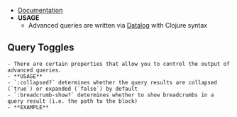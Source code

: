 - [Documentation](https://logseq.github.io/page/Queries#/page/advanced%20queries)
- **USAGE**
	- Advanced queries are written via [Datalog](https://en.wikipedia.org/wiki/Datalog) with Clojure syntax
## Query Toggles
	- There are certain properties that allow you to control the output of advanced queries.
	- **USAGE**
	- `:collapsed?` determines whether the query results are collapsed (`true`) or expanded (`false`) by default
	- `:breadcrumb-show?` determines whether to show breadcrumbs in a query result (i.e. the path to the block)
	- **EXAMPLE**